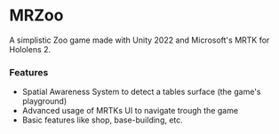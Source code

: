 # MRZoo

A simplistic Zoo game made with Unity 2022 and Microsoft's MRTK for Hololens 2.

### Features

- Spatial Awareness System to detect a tables surface (the game's playground)
- Advanced usage of MRTKs UI to navigate trough the game
- Basic features like shop, base-building, etc.
